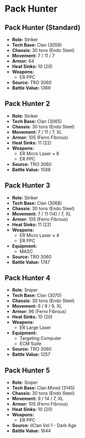 # Pack Hunter
## Pack Hunter (Standard)
- **Role:** Striker
- **Tech Base:** Clan (3059)
- **Chassis:** 30 tons (Endo Steel)
- **Movement:** 7 / 11 / 7
- **Armor:** 64
- **Heat Sinks:** 10 (20)
- **Weapons:**
  - ER PPC
- **Source:** TRO 3060
- **Battle Value:** 1369

## Pack Hunter 2
- **Role:** Striker
- **Tech Base:** Clan (3065)
- **Chassis:** 30 tons (Endo Steel)
- **Movement:** 7 / 11 / 7, XL
- **Armor:** 105 (Ferro Fibrous)
- **Heat Sinks:** 11 (22)
- **Weapons:**
  - ER Micro Laser × 8
  - ER PPC
- **Source:** TRO 3060
- **Battle Value:** 1598

## Pack Hunter 3
- **Role:** Striker
- **Tech Base:** Clan (3068)
- **Chassis:** 30 tons (Endo Steel)
- **Movement:** 7 / 11 (14) / 7, XL
- **Armor:** 105 (Ferro Fibrous)
- **Heat Sinks:** 11 (22)
- **Weapons:**
  - ER Micro Laser × 4
  - ER PPC
- **Equipment:**
  - MASC
- **Source:** TRO 3060
- **Battle Value:** 1747

## Pack Hunter 4
- **Role:** Sniper
- **Tech Base:** Clan (3070)
- **Chassis:** 30 tons (Endo Steel)
- **Movement:** 6 / 9 / 9, XL
- **Armor:** 96 (Ferro Fibrous)
- **Heat Sinks:** 10 (20)
- **Weapons:**
  - ER Large Laser
- **Equipment:**
  - Targeting Computer
  - ECM Suite
- **Source:** TRO 3060
- **Battle Value:** 1257

## Pack Hunter 5
- **Role:** Sniper
- **Tech Base:** Clan Mixed (3145)
- **Chassis:** 30 tons (Endo Steel)
- **Movement:** 9 / 14 / 7, XL
- **Armor:** 105 (Ferro Fibrous)
- **Heat Sinks:** 10 (20)
- **Weapons:**
  - ER PPC
- **Source:** ilClan Vol 1 - Dark Age
- **Battle Value:** 1644

